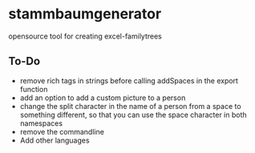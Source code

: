 # stammbaumgenerator
opensource tool for creating excel-familytrees

## To-Do
- remove rich tags in strings before calling addSpaces in the export function
- add an option to add a custom picture to a person
- change the split character in the name of a person from a space to something different, so that you can use the space character in both namespaces 
- remove the commandline
- Add other languages
